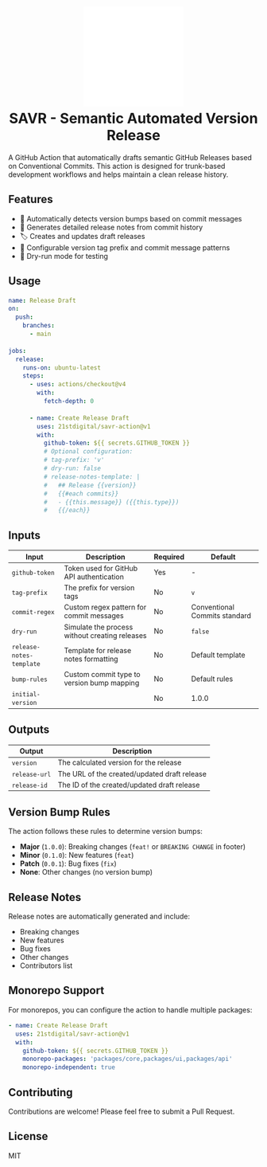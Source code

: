 <h1 align="center">
  <picture>
    <source media="(prefers-color-scheme: dark)" srcset="logo-dark.svg">
    <img src="logo-dark.svg" alt="SAVR Logo" width="200"/>
  </picture>
  <br>
  SAVR - Semantic Automated Version Release
</h1>

A GitHub Action that automatically drafts semantic GitHub Releases based on Conventional Commits. This action is designed for trunk-based development workflows and helps maintain a clean release history.

## Features

- 🔄 Automatically detects version bumps based on commit messages
- 📝 Generates detailed release notes from commit history
- 🏷️ Creates and updates draft releases
- 🔧 Configurable version tag prefix and commit message patterns
- 🧪 Dry-run mode for testing

## Usage

```yaml
name: Release Draft
on:
  push:
    branches:
      - main

jobs:
  release:
    runs-on: ubuntu-latest
    steps:
      - uses: actions/checkout@v4
        with:
          fetch-depth: 0

      - name: Create Release Draft
        uses: 21stdigital/savr-action@v1
        with:
          github-token: ${{ secrets.GITHUB_TOKEN }}
          # Optional configuration:
          # tag-prefix: 'v'
          # dry-run: false
          # release-notes-template: |
          #   ## Release {{version}}
          #   {{#each commits}}
          #   - {{this.message}} ({{this.type}})
          #   {{/each}}
```

## Inputs

| Input                    | Description                                    | Required | Default                       |
| ------------------------ | ---------------------------------------------- | -------- | ----------------------------- |
| `github-token`           | Token used for GitHub API authentication       | Yes      | -                             |
| `tag-prefix`             | The prefix for version tags                    | No       | `v`                           |
| `commit-regex`           | Custom regex pattern for commit messages       | No       | Conventional Commits standard |
| `dry-run`                | Simulate the process without creating releases | No       | `false`                       |
| `release-notes-template` | Template for release notes formatting          | No       | Default template              |
| `bump-rules`             | Custom commit type to version bump mapping     | No       | Default rules                 |
| `initial-version`        |                                                | No       | 1.0.0                         |

## Outputs

| Output        | Description                                  |
| ------------- | -------------------------------------------- |
| `version`     | The calculated version for the release       |
| `release-url` | The URL of the created/updated draft release |
| `release-id`  | The ID of the created/updated draft release  |

## Version Bump Rules

The action follows these rules to determine version bumps:

- **Major** (`1.0.0`): Breaking changes (`feat!` or `BREAKING CHANGE` in footer)
- **Minor** (`0.1.0`): New features (`feat`)
- **Patch** (`0.0.1`): Bug fixes (`fix`)
- **None**: Other changes (no version bump)

## Release Notes

Release notes are automatically generated and include:

- Breaking changes
- New features
- Bug fixes
- Other changes
- Contributors list

## Monorepo Support

For monorepos, you can configure the action to handle multiple packages:

```yaml
- name: Create Release Draft
  uses: 21stdigital/savr-action@v1
  with:
    github-token: ${{ secrets.GITHUB_TOKEN }}
    monorepo-packages: 'packages/core,packages/ui,packages/api'
    monorepo-independent: true
```

## Contributing

Contributions are welcome! Please feel free to submit a Pull Request.

## License

MIT
